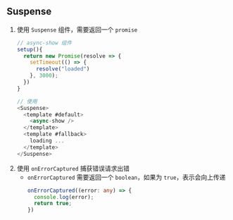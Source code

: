 ## Suspense

1. 使用 `Suspense` 组件，需要返回一个 `promise`
    ```ts
    // async-show 组件
    setup(){
      return new Promise(resolve => {
        setTimeout(() => {
          resolve("loaded")
        }, 3000);
      })
    }

    // 使用
    <Suspense>
      <template #default>
        <async-show />
      </template>
      <template #fallback>
        loading ...
      </template>
    </Suspense>
    ```
2. 使用 `onErrorCaptured` 捕获错误请求出错
    - `onErrorCaptured` 需要返回一个 `boolean`，如果为 `true`，表示会向上传递
      ```ts
      onErrorCaptured((error: any) => {
        console.log(error);
        return true;
      })
      ```